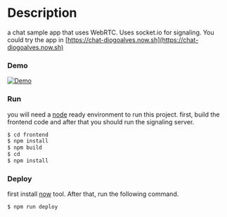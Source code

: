 # Description
a chat sample app that uses WebRTC. Uses socket.io for signaling.
You could try the app in [https://chat-diogoalves.now.sh](https://chat-diogoalves.now.sh)

### Demo
[![Demo](https://img.youtube.com/vi/pF3u04p3_24/0.jpg)](https://youtu.be/pF3u04p3_24)


### Run
you will need a [node](https://nodejs.org/en/) ready environment to run this project.
first, build the frontend code and after that you should run the signaling server.

```sh
$ cd frontend
$ npm install 
$ npm build
$ cd 
$ npm install
```

### Deploy
first install [now](https://zeit.co/now) tool.
After that, run the following command.

```sh
$ npm run deploy
```




